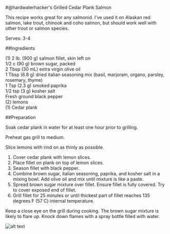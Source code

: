#@hardwaterhacker's Grilled Cedar Plank Salmon


This recipe works great for any salmonid.  I've used it on Alaskan red salmon, lake trout, chinook and coho salmon, but should work well with other trout or salmon species.

Serves: 3-4

##Ingredients

(1) 2 lb. (900 g) salmon fillet, skin left on<br>
1/2 c (90 g) brown sugar, packed<br>
2 Tbsp (30 mL) extra virgin olive oil<br>
1 Tbsp (6.8 g) dried italian seasoning mix (basil, marjoram, organo, parsley, rosemary, thyme)<br>
1 Tsp (2.3 g) smoked paprika<br>
1/2 tsp (3 g) kosher salt<br>
Fresh ground black pepper<br>
(2) lemons<br>
(1) Cedar plank

##Preparation

Soak cedar plank in water for at least one hour prior to grilling.

Preheat gas grill to medium.

Slice lemons with rind on as thinly as possible.

1. Cover cedar plank with lemon slices.
2. Place fillet on plank on top of lemon slices.
3. Season fillet with black pepper.
4. Combine brown sugar, italian seasoning, paprika, and kosher salt in a mixing bowl.  Add olive oil and mix until mixture is like a paste.
5. Spread brown sugar mixture over fillet.  Ensure fillet is fully covered.  Try to cover exposed end of fillet.
6. Grill fillet for 25 minutes or until thickest part of fillet reaches 135 degrees F (57 C) internal temperature.

Keep a close eye on the grill during cooking.  The brown sugar mixture is likely to flare up.   Knock down flames with a spray bottle filled with water.

![alt text](https://github.com/hardwaterhacker/1337-Noms-The-Hacker-Cookbook/blob/master/entrees/hardwaterhacker_grilled_cedar_plank_salmon/grilled_cedar_plank_salmon.jpg "Grilled Cedar Plank Salmon")
